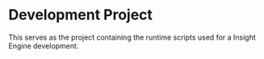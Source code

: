 # Development Project
This serves as the project containing the runtime scripts used for a Insight Engine development.

